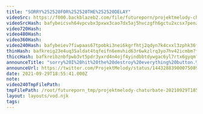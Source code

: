 ```yaml
---
title: "SORRY%252520FOR%252520THE%252520DELAY"
videoSrc: https://f000.backblazeb2.com/file/futureporn/projektmelody-chaturbate-2021-09-29.mp4
videoSrcHash: bafybeicsvh64vpcvbx3pxwx3cao7dx5aj5hvczgfh6gctu2xcsx7penzgu
video720Hash: 
video480Hash: 
video360Hash: 
video240Hash: bafybeiev7fiwpaas67tpobki3nei6kgrfhtj2qdyn7k4cxxl3zphk36fqi?filename=projektmelody-chaturbate-20210929T185541Z-240p.mp4
thinHash: bafkreig23e4uq35aldat4tqfeifn6emvhid63r6wkzlrq3yo7hv42icmbm?filename=20210929T185541Z_thin.jpg
thiccHash: bafkreibznbfpwb3vt5pdr3yxrd4n4ojf4yindbbtdywgac6yl7rtx6gyqm?filename=20210929T185541Z_thicc.jpg
announceTitle: "sorry%20I%20hit%20the%20destroy%20everything%20button.%20Everything%20should%20be%20working%20now%21"
announceUrl: https://twitter.com/ProjektMelody/status/1443288390007508995
date: 2021-09-29T18:55:41.000Z
note: 
video240TmpFilePath: 
tmpFilePath: /root/futureporn_tmp/projektmelody-chaturbate-20210929T185541Z.mp4
layout: layouts/vod.njk
tags:
---
```

